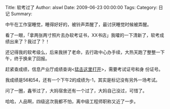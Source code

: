 Title: 软考过了
Author: alswl
Date: 2009-06-23 00:00:00
Tags: 
Category: 日记
Summary: 

中午在工作室睡觉，睡得好好的，被铃声弄醒了，最讨厌睡觉时候被弄醒。

看了一眼，「拿两张两寸照片去办软考证书，XX书店」我嚯的一下清新了，软考成绩出来了？我过了？！

还记得我的软考级么，后来我拼了老命，去行政中心办手续，大热天跑了整整一下午，终于换来了回报。

赶紧查成绩，信息产业厅成绩查询<[猛击这里打开](http://www.jsit.gov.cn/xxcycx/query.action)>，需要考试证号和身
份证号。

我成绩是56和54，还有一个下午2的成绩为-1，其实是标记没有另外一场考试。

问了一圈，鑫爷过了，大妈宿舍还有一个过了，大妈自己没过，可惜了。

哈哈，人品啊，四级这次我都不怕，离中级工程师职称又近了一步。

